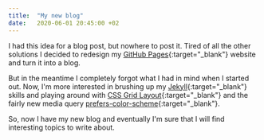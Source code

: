 ```yaml
---
title:  "My new blog"
date:   2020-06-01 20:45:00 +02
---
```


I had this idea for a blog post, but nowhere to post it. Tired of all the other solutions I decided to redesign my [GitHub Pages](https://pages.github.com/){:target="_blank"} website and turn it into a blog.

But in the meantime I completely forgot what I had in mind when I started out.
Now, I'm more interested in brushing up my [Jekyll](https://jekyllrb.com/){:target="_blank"} skills and playing around with [CSS Grid Layout](https://developer.mozilla.org/en-US/docs/Web/CSS/CSS_Grid_Layout){:target="_blank"} and the fairly new media query [prefers-color-scheme](https://drafts.csswg.org/mediaqueries-5/#descdef-media-prefers-color-scheme){:target="_blank"}.

So, now I have my new blog and eventually I'm sure that I will find interesting topics to write about.
